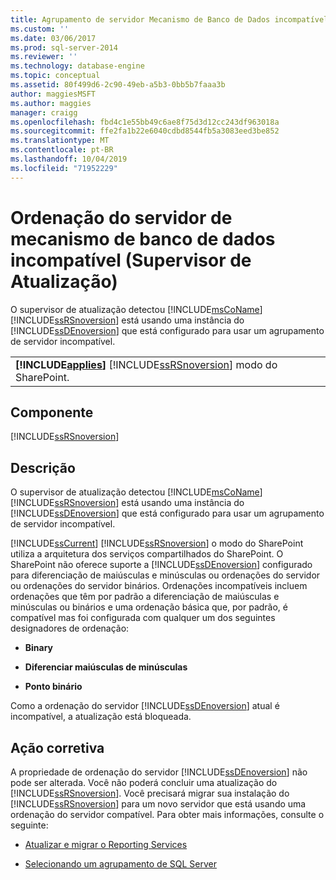 ```yaml
---
title: Agrupamento de servidor Mecanismo de Banco de Dados incompatível (Supervisor de atualização) | Microsoft Docs
ms.custom: ''
ms.date: 03/06/2017
ms.prod: sql-server-2014
ms.reviewer: ''
ms.technology: database-engine
ms.topic: conceptual
ms.assetid: 80f499d6-2c90-49eb-a5b3-0bb5b7faaa3b
author: maggiesMSFT
ms.author: maggies
manager: craigg
ms.openlocfilehash: fbd4c1e55bb49c6ae8f75d3d12cc243df963018a
ms.sourcegitcommit: ffe2fa1b22e6040cdbd8544fb5a3083eed3be852
ms.translationtype: MT
ms.contentlocale: pt-BR
ms.lasthandoff: 10/04/2019
ms.locfileid: "71952229"
---
```

# <a name="incompatible-database-engine-server-collation-upgrade-advisor"></a>Ordenação do servidor de mecanismo de banco de dados incompatível (Supervisor de Atualização)
  O supervisor de atualização detectou [!INCLUDE[msCoName](../../includes/msconame-md.md)] [!INCLUDE[ssRSnoversion](../../includes/ssrsnoversion-md.md)] está usando uma instância do [!INCLUDE[ssDEnoversion](../../includes/ssdenoversion-md.md)] que está configurado para usar um agrupamento de servidor incompatível.  
  
||  
|-|  
|**[!INCLUDE[applies](../../includes/applies-md.md)]**  [!INCLUDE[ssRSnoversion](../../includes/ssrsnoversion-md.md)] modo do SharePoint.|  
  
## <a name="component"></a>Componente  
 [!INCLUDE[ssRSnoversion](../../includes/ssrsnoversion-md.md)]  
  
## <a name="description"></a>Descrição  
 O supervisor de atualização detectou [!INCLUDE[msCoName](../../includes/msconame-md.md)] [!INCLUDE[ssRSnoversion](../../includes/ssrsnoversion-md.md)] está usando uma instância do [!INCLUDE[ssDEnoversion](../../includes/ssdenoversion-md.md)] que está configurado para usar um agrupamento de servidor incompatível.  
  
 [!INCLUDE[ssCurrent](../../includes/sscurrent-md.md)] [!INCLUDE[ssRSnoversion](../../includes/ssrsnoversion-md.md)] o modo do SharePoint utiliza a arquitetura dos serviços compartilhados do SharePoint. O SharePoint não oferece suporte a [!INCLUDE[ssDEnoversion](../../includes/ssdenoversion-md.md)] configurado para diferenciação de maiúsculas e minúsculas ou ordenações do servidor ou ordenações do servidor binários. Ordenações incompatíveis incluem ordenações que têm por padrão a diferenciação de maiúsculas e minúsculas ou binários e uma ordenação básica que, por padrão, é compatível mas foi configurada com qualquer um dos seguintes designadores de ordenação:  
  
-   **Binary**  
  
-   **Diferenciar maiúsculas de minúsculas**  
  
-   **Ponto binário**  
  
 Como a ordenação do servidor [!INCLUDE[ssDEnoversion](../../includes/ssdenoversion-md.md)] atual é incompatível, a atualização está bloqueada.  
  
## <a name="corrective-action"></a>Ação corretiva  
 A propriedade de ordenação do servidor [!INCLUDE[ssDEnoversion](../../includes/ssdenoversion-md.md)] não pode ser alterada. Você não poderá concluir uma atualização do [!INCLUDE[ssRSnoversion](../../includes/ssrsnoversion-md.md)]. Você precisará migrar sua instalação do [!INCLUDE[ssRSnoversion](../../includes/ssrsnoversion-md.md)] para um novo servidor que está usando uma ordenação do servidor compatível. Para obter mais informações, consulte o seguinte:  
  
-   [Atualizar e migrar o Reporting Services](https://go.microsoft.com/fwlink/?LinkId=233227)  
  
-   [Selecionando um agrupamento de SQL Server](https://go.microsoft.com/fwlink/?LinkId=233226)  
  
  
